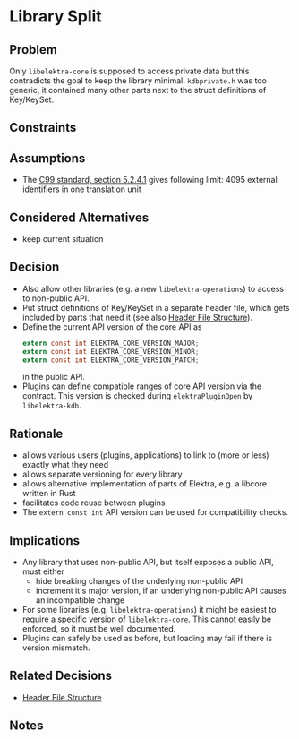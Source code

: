 # Library Split

## Problem

Only `libelektra-core` is supposed to access private data but this contradicts the goal to keep the library minimal.
`kdbprivate.h` was too generic, it contained many other parts next to the struct definitions of Key/KeySet.

## Constraints

## Assumptions

- The [C99 standard, section 5.2.4.1](http://www.open-std.org/jtc1/sc22/wg14/) gives following limit:
  4095 external identifiers in one translation unit

## Considered Alternatives

- keep current situation

## Decision

- Also allow other libraries (e.g. a new `libelektra-operations`) to access to non-public API.
- Put struct definitions of Key/KeySet in a separate header file, which gets included by parts that need it (see also [Header File Structure](header_file_structure.md)).
- Define the current API version of the core API as
  ```c
  extern const int ELEKTRA_CORE_VERSION_MAJOR;
  extern const int ELEKTRA_CORE_VERSION_MINOR;
  extern const int ELEKTRA_CORE_VERSION_PATCH;
  ```
  in the public API.
- Plugins can define compatible ranges of core API version via the contract. This version is checked during `elektraPluginOpen` by `libelektra-kdb`.

## Rationale

- allows various users (plugins, applications) to link to (more or less) exactly what they need
- allows separate versioning for every library
- allows alternative implementation of parts of Elektra, e.g. a libcore written in Rust
- facilitates code reuse between plugins
- The `extern const int` API version can be used for compatibility checks.

## Implications

- Any library that uses non-public API, but itself exposes a public API, must either
  - hide breaking changes of the underlying non-public API
  - increment it's major version, if an underlying non-public API causes an incompatible change
- For some libraries (e.g. `libelektra-operations`) it might be easiest to require a specific version of `libelektra-core`. This cannot easily be enforced, so it must be well documented.
- Plugins can safely be used as before, but loading may fail if there is version mismatch.

## Related Decisions

- [Header File Structure](header_file_structure.md)

## Notes
